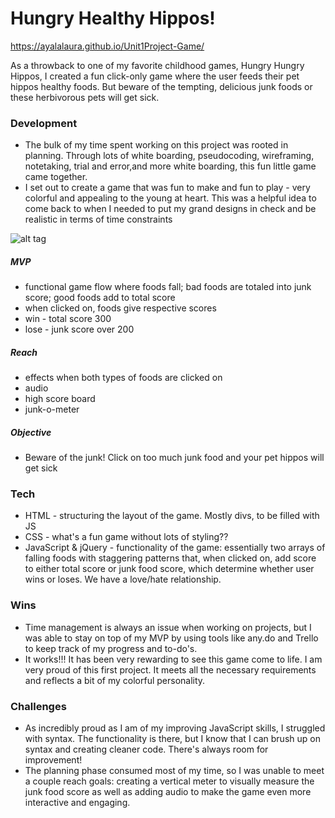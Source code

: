 # Hungry Healthy Hippos!

https://ayalalaura.github.io/Unit1Project-Game/

As a throwback to one of my favorite childhood games, Hungry Hungry Hippos, I created a fun click-only game where the user feeds their pet hippos healthy foods. But beware of the tempting, delicious junk foods or these herbivorous pets will get sick.

### Development
- The bulk of my time spent working on this project was rooted in planning. Through lots of white boarding, pseudocoding, wireframing, notetaking, trial and error,and more white boarding, this fun little game came together. 
- I set out to create a game that was fun to make and fun to play - very colorful and appealing to the young at heart. This was a helpful idea to come back to when I needed to put my grand designs in check and be realistic in terms of time constraints

![alt tag](http://i67.tinypic.com/2qd3ima.jpg)

##### MVP
- functional game flow where foods fall; bad foods are totaled into junk score; good foods add to total score
- when clicked on, foods give respective scores
- win - total score 300
- lose - junk score over 200

##### Reach
- effects when both types of foods are clicked on
- audio
- high score board
- junk-o-meter

##### Objective
- Beware of the junk! Click on too much junk food and your pet hippos will get sick

### Tech
- HTML - structuring the layout of the game. Mostly divs, to be filled with JS
- CSS - what's a fun game without lots of styling??
- JavaScript & jQuery - functionality of the game: essentially two arrays of falling foods with staggering patterns that, when clicked on, add score to either total score or junk food score, which determine whether user wins or loses. We have a love/hate relationship.

### Wins
- Time management is always an issue when working on projects, but I was able to stay on top of my MVP by using tools like any.do and Trello to keep track of my progress and to-do's. 
- It works!!! It has been very rewarding to see this game come to life. I am very proud of this first project. It meets all the necessary requirements and reflects a bit of my colorful personality.

### Challenges
- As incredibly proud as I am of my improving JavaScript skills, I struggled with syntax. The functionality is there, but I know that I can brush up on syntax and creating cleaner code. There's always room for improvement!
- The planning phase consumed most of my time, so I was unable to meet a couple reach goals: creating a vertical meter to visually measure the junk food score as well as adding audio to make the game even more interactive and engaging.
